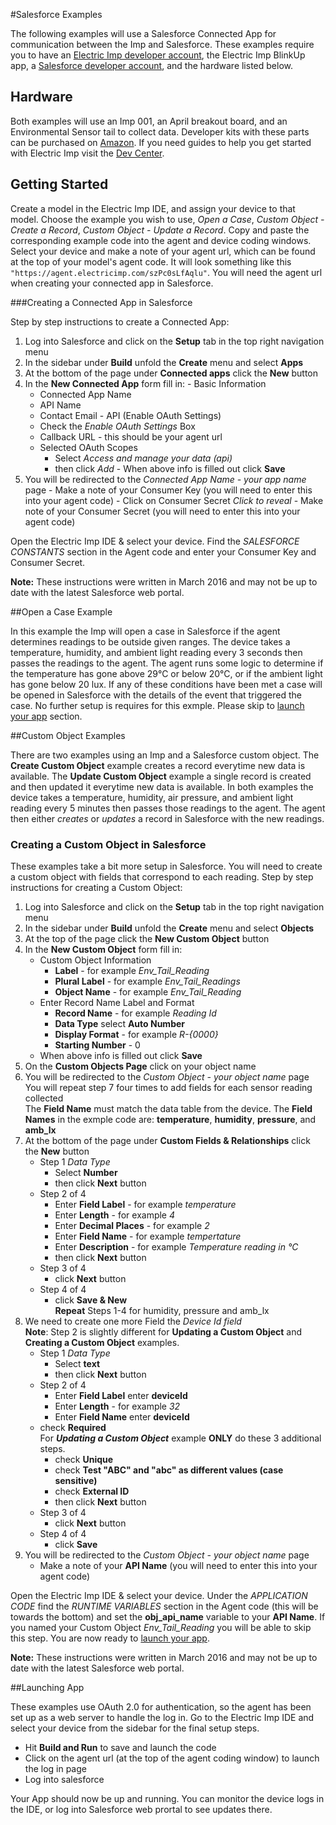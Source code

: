 #Salesforce Examples

The following examples will use a Salesforce Connected App for communication between the Imp and Salesforce.  These examples require you to have an [Electric Imp developer account](https://ide.electricimp.com/login), the Electric Imp BlinkUp app, a [Salesforce developer account](https://developer.salesforce.com/signup?d=70130000000td6N), and the hardware listed below.

## Hardware

Both examples will use an Imp 001, an April breakout board, and an Environmental Sensor tail to collect data.  Developer kits with these parts can be purchased on [Amazon](http://www.amazon.com/WiFi-Environmental-Sensor-LED-kit/dp/B00ZQ4D1TM/ref=sr_1_1?ie=UTF8&qid=1459988822&sr=8-1&keywords=electric+imp+kit).  If you need guides to help you get started with Electric Imp visit the [Dev Center](https://electricimp.com/docs/gettingstarted/).


## Getting Started

Create a model in the Electric Imp IDE, and assign your device to that model.  Choose the example you wish to use, *Open a Case*, *Custom Object - Create a Record*, *Custom Object - Update a Record*.  Copy and paste the corresponding example code into the agent and device coding windows.  Select your device and make a note of your agent url, which can be found at the top of your model's agent code.  It will look something like this ```"https://agent.electricimp.com/szPc0sLfAqlu"```.  You will need the agent url when creating your connected app in Salesforce.


###Creating a Connected App in Salesforce

Step by step instructions to create a Connected App:

  1. Log into Salesforce and click on the **Setup** tab in the top right navigation menu
  2. In the sidebar under **Build** unfold the **Create** menu and select **Apps**
  3. At the bottom of the page under **Connected apps** click the **New** button
  4. In the **New Connected App** form fill in:
    - Basic Information
      - Connected App Name
      - API Name
      - Contact Email
    - API (Enable OAuth Settings)
      - Check the *Enable OAuth Settings* Box
      - Callback URL - this should be your agent url
      - Selected OAuth Scopes
        - Select *Access and manage your data (api)*
        - then click *Add*
    - When above info is filled out click **Save**
  5. You will be redirected to the *Connected App Name - your app name* page
    - Make a note of your Consumer Key (you will need to enter this into your agent code)
    - Click on Consumer Secret *Click to reveal*
    - Make note of your Consumer Secret (you will need to enter this into your agent code)

Open the Electric Imp IDE & select your device.  Find the *SALESFORCE CONSTANTS* section in the Agent code and enter your Consumer Key and Consumer Secret.

**Note:** These instructions were written in March 2016 and may not be up to date with the latest Salesforce web portal.

##Open a Case Example

In this example the Imp will open a case in Salesforce if the agent determines readings to be outside given ranges.  The device takes a temperature, humidity, and ambient light reading every 3 seconds then passes the readings to the agent.  The agent runs some logic to determine if the temperature has gone above 29°C or below 20°C, or if the ambient light has gone below 20 lux.  If any of these conditions have been met a case will be opened in Salesforce with the details of the event that triggered the case.  No further setup is requires for this exmple.  Please skip to [launch your app](#launching-app) section.


##Custom Object Examples

There are two examples using an Imp and a Salesforce custom object.  The **Create Custom Object** example creates a record everytime new data is available.  The **Update Custom Object** example a single record is created and then updated it everytime new data is available.   In both examples the device takes a temperature, humidity, air pressure, and ambient light reading every 5 minutes then passes those readings to the agent.  The agent then either *creates* or *updates* a record in Salesforce with the new readings.

### Creating a Custom Object in Salesforce

These examples take a bit more setup in Salesforce.  You will need to create a custom object with fields that correspond to each reading.  Step by step instructions for creating a Custom Object:

1. Log into Salesforce and click on the **Setup** tab in the top right navigation menu
2. In the sidebar under **Build** unfold the **Create** menu and select **Objects**
3. At the top of the page click the **New Custom Object** button
4. In the **New Custom Object** form fill in:
    - Custom Object Information
      - **Label** - for example *Env_Tail_Reading*
      - **Plural Label** - for example *Env_Tail_Readings*
      - **Object Name** - for example *Env_Tail_Reading*
    - Enter Record Name Label and Format
      - **Record Name** - for example *Reading Id*
      - **Data Type** select **Auto Number**
      - **Display Format** - for example *R-{0000}*
      - **Starting Number** - 0
    - When above info is filled out click **Save**
5. On the **Custom Objects Page** click on your object name
6. You will be redirected to the *Custom Object - your object name* page <br> You will repeat step 7 four times to add fields for each sensor reading collected <br> The **Field Name** must match the data table from the device. The **Field Names** in the exmple code are: **temperature**, **humidity**, **pressure**, and **amb_lx**
7. At the bottom of the page under **Custom Fields & Relationships** click the **New** button
    - Step 1 *Data Type*
      - Select **Number**
      - then click **Next** button
    - Step 2 of 4
      - Enter **Field Label** - for example *temperature*
      - Enter **Length** - for example *4*
      - Enter **Decimal Places** - for example *2*
      - Enter **Field Name** - for example *tempertature*
      - Enter **Description** - for example *Temperature reading in °C*
      - then click **Next** button
    - Step 3 of 4
      - click **Next** button
    - Step 4 of 4
      - click **Save & New** <br>
      **Repeat** Steps 1-4 for humidity, pressure and amb_lx
8. We need to create one more Field the *Device Id field* <br>**Note**: Step 2 is slightly different for **Updating a Custom Object** and **Creating a Custom Object** examples.
    - Step 1 *Data Type*
      - Select **text**
      - then click **Next** button
    - Step 2 of 4
      - Enter **Field Label** enter **deviceId**
      - Enter **Length** - for example *32*
      - Enter **Field Name** enter **deviceId**
    - check **Required** <br>For ***Updating a Custom Object*** example **ONLY** do these 3 additional steps.
        - check **Unique**
        - check **Test "ABC" and "abc" as different values (case sensitive)**
        - check **External ID**
      - then click **Next** button
    - Step 3 of 4
      - click **Next** button
    - Step 4 of 4
      - click **Save**
9. You will be redirected to the *Custom Object - your object name* page
    - Make a note of your **API Name** (you will need to enter this into your agent code)

Open the Electric Imp IDE & select your device.  Under the *APPLICATION CODE* find the *RUNTIME VARIABLES* section in the Agent code (this will be towards the bottom) and set the **obj_api_name** variable to your **API Name**.  If you named your Custom Object *Env_Tail_Reading* you will be able to skip this step. You are now ready to [launch your app](#launching-app).

**Note:** These instructions were written in March 2016 and may not be up to date with the latest Salesforce web portal.


##Launching App

These examples use OAuth 2.0 for authentication, so the agent has been set up as a web server to handle the log in.
Go to the Electric Imp IDE and select your device from the sidebar for the final setup steps.

- Hit **Build and Run** to save and launch the code
- Click on the agent url (at the top of the agent coding window) to launch the log in page
- Log into salesforce

Your App should now be up and running.  You can monitor the device logs in the IDE, or log into Salesforce web prortal to see updates there.